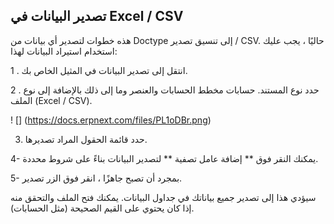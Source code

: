 ## تصدير البيانات في Excel / CSV

هذه خطوات لتصدير أي بيانات من Doctype إلى تنسيق تصدير / CSV. حاليًا ، يجب عليك استخدام استيراد البيانات لهذا:

1 \. انتقل إلى تصدير البيانات في المثيل الخاص بك.

2 \. حدد نوع المستند. حسابات مخطط الحسابات والعنصر وما إلى ذلك بالإضافة إلى نوع الملف (Excel / CSV).

! [] (https://docs.erpnext.com/files/PL1oDBr.png)

3. حدد قائمة الحقول المراد تصديرها.

4- يمكنك النقر فوق ** إضافة عامل تصفية ** لتصدير البيانات بناءً على شروط محددة.

5- بمجرد أن تصبح جاهزًا ، انقر فوق الزر تصدير.

سيؤدي هذا إلى تصدير جميع بياناتك في جداول البيانات. يمكنك فتح الملف والتحقق منه إذا كان يحتوي على القيم الصحيحة (مثل الحسابات).
